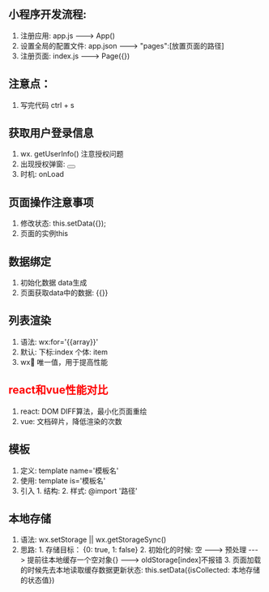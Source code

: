 ## 小程序开发流程: 
  1. 注册应用: app.js ---> App()
  2. 设置全局的配置文件: app.json ---> "pages":[放置页面的路径]
  3. 注册页面: index.js ---> Page({})
## 注意点：
  1. 写完代码 ctrl + s
  
## 获取用户登录信息
  1. wx. getUserInfo()   注意授权问题
  2. 出现授权弹窗: <button open-type='getUserInfo'></button>
  3. 时机: onLoad
## 页面操作注意事项
  1. 修改状态: this.setData({});
  2. 页面的实例this
## 数据绑定
  1. 初始化数据  data生成
  2. 页面获取data中的数据: {{}}
## 列表渲染
  1. 语法: wx:for='{{array}}'
  2. 默认: 下标:index 个体: item
  3. wx:key: 唯一值，用于提高性能
## <font color=red>react和vue性能对比</font>
  1. react: DOM DIFF算法，最小化页面重绘
  2. vue: 文档碎片，降低渲染的次数
## 模板
  1. 定义: template name='模板名'
  2. 使用: template is='模板名'
  3. 引入
    1. 结构: <import src='路径'>
    2. 样式: @import '路径'


## 本地存储
  1. 语法: wx.setStorage || wx.getStorageSync()
  2. 思路:
    1. 存储目标： {0: true, 1: false}
    2. 初始化的时候: 空 ---> 预处理 ---> 提前往本地缓存一个空对象{} ---> oldStorage[index]不报错
    3. 页面加载的时候先去本地读取缓存数据更新状态: this.setData({isCollected: 本地存储的状态值})
